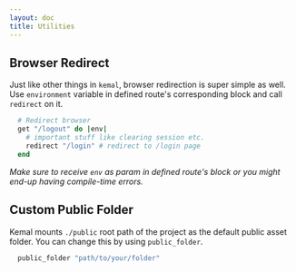```yaml
---
layout: doc
title: Utilities
---
```


## Browser Redirect

Just like other things in `kemal`, browser redirection is super simple as well. Use `environment` variable in defined route's corresponding block and call `redirect` on it.

```ruby
  # Redirect browser
  get "/logout" do |env|
	# important stuff like clearing session etc.
	redirect "/login" # redirect to /login page
  end
```
_Make sure to receive `env` as param in defined route's block or you might end-up having compile-time errors._

## Custom Public Folder

Kemal mounts `./public` root path of the project as the default public asset folder. You can change this by using `public_folder`.

```ruby
  public_folder "path/to/your/folder"
```
